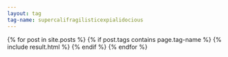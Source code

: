 ```yaml
---
layout: tag
tag-name: supercalifragilisticexpialidocious
---
```

{% for post in site.posts %}
{% if post.tags contains page.tag-name %}
{% include result.html %}
{% endif %}
{% endfor %}
